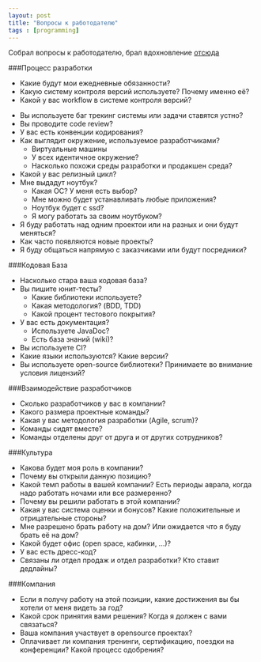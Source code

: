 ```yaml
---
layout: post
title: "Вопросы к работодателю"
tags : [programming]
---
```


Собрал вопросы к работодателю, брал вдохновление [отсюда](https://github.com/ChiperSoft/InterviewThis/blob/master/InterviewThis.md)  

###Процесс разработки

* Какие будут мои ежедневные обязанности?
* Какую систему контроля версий используете? Почему именно её? 
* Какой у вас workflow в системе контроля версий?
- Вы используете баг трекинг системы или задачи ставятся устно? 
- Вы проводите code review?
- У вас есть конвенции кодирования?
- Как выглядит окружение, используемое разработчиками?
  - Виртуальные машины
  - У всех идентичное окружение?
  - Насколько похожи среды разработки и продакшен среда?
- Какой у вас релизный цикл?
- Мне выдадут ноутбук?
  - Какая ОС? У меня есть выбор?
  - Мне можно будет устанавливать любые приложения?
  - Ноутбук будет с ssd?
  - Я могу работать за своим ноутбуком?
- Я буду работать над одним проектои или на разных и они будут меняться?
- Как часто появляются новые проекты?
- Я буду общаться напрямую с заказчиками или будут посредники?

###Кодовая База

- Насколько стара ваша кодовая база?
- Вы пишите юнит-тесты?
  - Какие библиотеки используете?
  - Какая методология? (BDD, TDD)
  - Какой процент тестового покрытия?
- У вас есть документация?
  - Используете JavaDoc?
  - Есть база знаний (wiki)?
- Вы используете CI? 
- Какие языки используются? Какие версии?
- Вы используете open-source библиотеки? Принимаете во внимание условия лицензий?

###Взаимодействие разработчиков

- Сколько разработчиков у вас в компании?
- Какого размера проектные команды?
- Какая у вас методология разработки (Agile, scrum)?
- Команды сидят вместе?
- Команды отделены друг от друга и от других сотрудников?

###Культура

- Какова будет моя роль в компании?
- Почему вы открыли данную позицию? 
- Какой темп работы в вашей компании? Есть периоды аврала, когда надо работать ночами или все размеренно? 
- Почему вы решили работать в этой компании?
- Какая у вас система оценки и бонусов? Какие положительные и отрицательные стороны?
- Мне разрешено брать работу на дом? Или ожидается что я буду брать её на дом?
- Какой будет офис (open space, кабинки, ...)?
- У вас есть дресс-код?
- Связаны ли отдел продаж и отдел разработки? Кто ставит дедлайны? 

###Компания

- Если я получу работу на этой позиции, какие достижения вы бы хотели от меня видеть за год?	
- Какой срок принятия вами решения? Когда я должен с вами связаться?	
- Ваша компания участвует в opensource проектах?
- Оплачивает ли компания тренинги, сертификацию, поездки на конференции? Какой процесс одобрения?